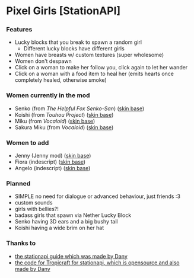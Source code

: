 # Pixel Girls [StationAPI]

### Features

- Lucky blocks that you break to spawn a random girl
  - Different lucky blocks have different girls
- Women have breasts w/ custom textures (super wholesome)
- Women don't despawn
- Click on a woman to make her follow you, click again to let her wander
- Click on a woman with a food item to heal her (emits hearts once completely healed, otherwise smoke)

### Women currently in the mod

- Senko (from _The Helpful Fox Senko-San_) ([skin base](https://www.minecraftskins.com/skin/20162484/senko/))
- Koishi (from _Touhou Project_) ([skin base](https://www.planetminecraft.com/skin/koishi-komeiji-brambly-rose-garden/))
- Miku (from _Vocaloid_) ([skin base](https://namemc.com/skin/717b6544a421153e))
- Sakura Miku (from _Vocaloid_) ([skin base](https://namemc.com/skin/01a81d090e883142))

### Women to add

- Jenny (Jenny mod) ([skin base](https://minecraft.novaskin.me/post/6008203030/jenny))
- Fiora (indescript) ([skin base](https://www.minecraftskins.com/skin/23237466/fire-girl/))
- Angelo (indescript) ([skin base](https://www.minecraftskins.com/skin/23161094/lucaa-dragon-girl/))

### Planned

- SIMPLE no need for dialogue or advanced behaviour, just friends :3
- custom sounds
- girls with bellies?!
- badass girls that spawn via Nether Lucky Block
- Senko having 3D ears and a big bushy tail
- Koishi having a wide brim on her hat

### Thanks to
- [the stationapi guide which was made by Dany](https://stationapi.wiki/)
- [the code for Tropicraft for stationapi, which is opensource and also made by Dany](https://github.com/DanyGames2014/Tropicraft/tree/master/src/main/java/net/danygames2014/tropicraft/mixin/scalearmor)